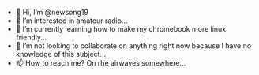 - 👋 Hi, I’m @newsong19
- 👀 I’m interested in amateur radio...
- 🌱 I’m currently learning how to make my chromebook more linux friendly...
- 💞️ I’m not looking to collaborate on anything right now because I have no knowledge of this subject...
- 📫 How to reach me? On rhe airwaves somewhere...

<!---
newsong19/newsong19 is a ✨ special ✨ repository because its `README.md` (this file) appears on your GitHub profile.
You can click the Preview link to take a look at your changes.
--->
